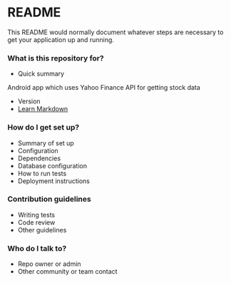 # README #

This README would normally document whatever steps are necessary to get your application up and running.

### What is this repository for? ###

* Quick summary

Android app which uses Yahoo Finance API for getting stock data

* Version
* [Learn Markdown](https://bitbucket.org/tutorials/markdowndemo)

### How do I get set up? ###

* Summary of set up
* Configuration
* Dependencies
* Database configuration
* How to run tests
* Deployment instructions

### Contribution guidelines ###

* Writing tests
* Code review
* Other guidelines

### Who do I talk to? ###

* Repo owner or admin
* Other community or team contact